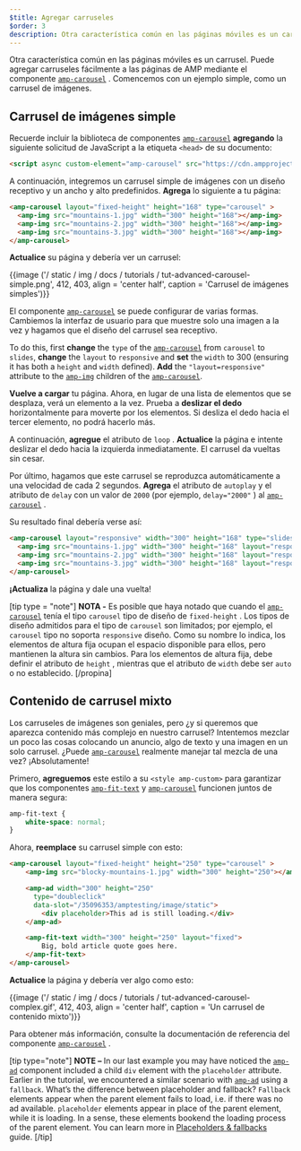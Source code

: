 ```yaml
---
$title: Agregar carruseles
$order: 3
description: Otra característica común en las páginas móviles es un carrusel. Puede agregar fácilmente carruseles a las páginas de AMP utilizando el componente amp-carrusel.
---
```


Otra característica común en las páginas móviles es un carrusel. Puede agregar carruseles fácilmente a las páginas de AMP mediante el componente [`amp-carousel`](../../../../documentation/components/reference/amp-carousel.md) . Comencemos con un ejemplo simple, como un carrusel de imágenes.

## Carrusel de imágenes simple

Recuerde incluir la biblioteca de componentes [`amp-carousel`](../../../../documentation/components/reference/amp-carousel.md) **agregando** la siguiente solicitud de JavaScript a la etiqueta `<head>` de su documento:

```html
<script async custom-element="amp-carousel" src="https://cdn.ampproject.org/v0/amp-carousel-0.1.js"></script>
```

A continuación, integremos un carrusel simple de imágenes con un diseño receptivo y un ancho y alto predefinidos. **Agrega** lo siguiente a tu página:

```html
<amp-carousel layout="fixed-height" height="168" type="carousel" >
  <amp-img src="mountains-1.jpg" width="300" height="168"></amp-img>
  <amp-img src="mountains-2.jpg" width="300" height="168"></amp-img>
  <amp-img src="mountains-3.jpg" width="300" height="168"></amp-img>
</amp-carousel>
```

**Actualice** su página y debería ver un carrusel:

{{image ('/ static / img / docs / tutorials / tut-advanced-carousel-simple.png', 412, 403, align = 'center half', caption = 'Carrusel de imágenes simples')}}

El componente [`amp-carousel`](../../../../documentation/components/reference/amp-carousel.md) se puede configurar de varias formas. Cambiemos la interfaz de usuario para que muestre solo una imagen a la vez y hagamos que el diseño del carrusel sea receptivo.

To do this, first **change** the `type` of the [`amp-carousel`](../../../../documentation/components/reference/amp-carousel.md) from `carousel` to `slides`, **change** the `layout` to `responsive` and **set** the `width` to 300 (ensuring it has both a `height` and `width` defined).  **Add** the `"layout=responsive"` attribute to the [`amp-img`](../../../../documentation/components/reference/amp-img.md) children of the [`amp-carousel`](../../../../documentation/components/reference/amp-carousel.md).

**Vuelve a cargar** tu página. Ahora, en lugar de una lista de elementos que se desplaza, verá un elemento a la vez. Prueba a **deslizar el dedo** horizontalmente para moverte por los elementos. Si desliza el dedo hacia el tercer elemento, no podrá hacerlo más.

A continuación, **agregue** el atributo de `loop` . **Actualice** la página e intente deslizar el dedo hacia la izquierda inmediatamente. El carrusel da vueltas sin cesar.

Por último, hagamos que este carrusel se reproduzca automáticamente a una velocidad de cada 2 segundos. **Agrega** el atributo de `autoplay` y el atributo de `delay` con un valor de `2000` (por ejemplo, `delay="2000"` ) al [`amp-carousel`](../../../../documentation/components/reference/amp-carousel.md) .

Su resultado final debería verse así:

```html
<amp-carousel layout="responsive" width="300" height="168" type="slides" autoplay delay="2000" loop>
  <amp-img src="mountains-1.jpg" width="300" height="168" layout="responsive"></amp-img>
  <amp-img src="mountains-2.jpg" width="300" height="168" layout="responsive"></amp-img>
  <amp-img src="mountains-3.jpg" width="300" height="168" layout="responsive"></amp-img>
</amp-carousel>
```

**¡Actualiza** la página y dale una vuelta!

[tip type = "note"] **NOTA -** Es posible que haya notado que cuando el [`amp-carousel`](../../../../documentation/components/reference/amp-carousel.md) tenía el tipo `carousel` tipo de diseño de `fixed-height` . Los tipos de diseño admitidos para el tipo de `carousel` son limitados; por ejemplo, el `carousel` tipo no soporta `responsive` diseño. Como su nombre lo indica, los elementos de altura fija ocupan el espacio disponible para ellos, pero mantienen la altura sin cambios. Para los elementos de altura fija, debe definir el atributo de `height` , mientras que el atributo de `width` debe ser `auto` o no establecido. [/propina]

## Contenido de carrusel mixto

Los carruseles de imágenes son geniales, pero ¿y si queremos que aparezca contenido más complejo en nuestro carrusel? Intentemos mezclar un poco las cosas colocando un anuncio, algo de texto y una imagen en un solo carrusel. ¿Puede [`amp-carousel`](../../../../documentation/components/reference/amp-carousel.md) realmente manejar tal mezcla de una vez? ¡Absolutamente!

Primero, **agreguemos** este estilo a su `<style amp-custom>` para garantizar que los componentes [`amp-fit-text`](../../../../documentation/components/reference/amp-fit-text.md) y [`amp-carousel`](../../../../documentation/components/reference/amp-carousel.md) funcionen juntos de manera segura:

```css
amp-fit-text {
    white-space: normal;
}
```

Ahora, **reemplace** su carrusel simple con esto:

```html
<amp-carousel layout="fixed-height" height="250" type="carousel" >
    <amp-img src="blocky-mountains-1.jpg" width="300" height="250"></amp-img>

    <amp-ad width="300" height="250"
      type="doubleclick"
      data-slot="/35096353/amptesting/image/static">
        <div placeholder>This ad is still loading.</div>
    </amp-ad>

    <amp-fit-text width="300" height="250" layout="fixed">
        Big, bold article quote goes here.
    </amp-fit-text>
</amp-carousel>
```

**Actualice** la página y debería ver algo como esto:

{{image ('/ static / img / docs / tutorials / tut-advanced-carousel-complex.gif', 412, 403, align = 'center half', caption = 'Un carrusel de contenido mixto')}}

Para obtener más información, consulte la documentación de referencia del componente [`amp-carousel`](../../../../documentation/components/reference/amp-carousel.md) .

[tip type="note"] **NOTE –**  In our last example you may have noticed the [`amp-ad`](../../../../documentation/components/reference/amp-ad.md) component included a child `div` element with the `placeholder` attribute. Earlier in the tutorial, we encountered a similar scenario with [`amp-ad`](../../../../documentation/components/reference/amp-ad.md) using a `fallback`. What’s the difference between placeholder and fallback? `Fallback` elements appear when the parent element fails to load, i.e. if there was no ad available. `placeholder` elements appear in place of the parent element, while it is loading. In a sense, these elements bookend the loading process of the parent element. You can learn more in [Placeholders & fallbacks](../../../../documentation/guides-and-tutorials/develop/style_and_layout/placeholders.md) guide. [/tip]
